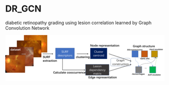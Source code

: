 # DR_GCN
diabetic retinopathy grading using lesion correlation learned by Graph Convolution Network

![image](https://raw.githubusercontent.com/endrol/DR_GCN/master/dr_gcn/IMG/2%20(1).png)
